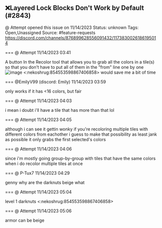 ## ❌Layered Lock Blocks Don't Work by Default (#2843)
@ Attempt opened this issue on 11/14/2023
Status: unknown
Tags: Open,Unassigned
Source: #feature-requests https://discord.com/channels/876899628556091432/1173830026186195014


=== @ Attempt 11/14/2023 03:41

A button In the Recolor tool that allows you to grab all the colors in a tile(s) so that you don't have to put all of them in the "from" line one by one
![image](https://cdn.discordapp.com/attachments/1173830026186195014/1173830026324627517/Screenshot_2023-11-13_194102.png?ex=65e69466&is=65d41f66&hm=cfd032ffaf7638faa368884f6f2f95a60daa01bac84d2c7f7ba2b1bbfb1762a6&)
<:nekoshrug:854553598867406858>
would save me a bit of time

=== @EmilyV99 (discord: Emily) 11/14/2023 03:59

only works if it has <16 colors, but fair

=== @ Attempt 11/14/2023 04:03

i mean i doubt i'll have a tile that has more than that lol

=== @ Attempt 11/14/2023 04:05

although i can see it gettin wonky if you're recoloring multiple tiles with different colors from eachother
i guess to make that possibility as least jank as possible it only grabs the first selected's colors

=== @ Attempt 11/14/2023 04:06

since i'm mostly going group-by-group with tiles that have the same colors when i do recolor multiple tiles at once

=== @ P-Tux7 11/14/2023 04:29

genny why are the darknuts beige
what

=== @ Attempt 11/14/2023 05:04

level 1 darknuts
<:nekoshrug:854553598867406858>

=== @ Attempt 11/14/2023 05:06

armor can be beige
